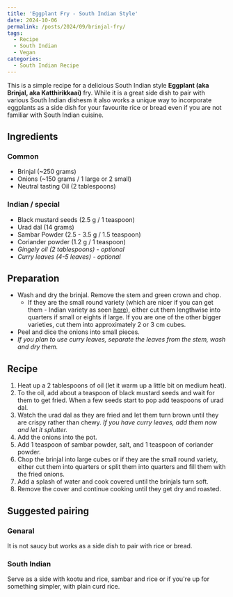 ```yaml
---
title: 'Eggplant Fry - South Indian Style'
date: 2024-10-06
permalink: /posts/2024/09/brinjal-fry/
tags:
  - Recipe
  - South Indian
  - Vegan
categories:
  - South Indian Recipe
---
```


This is a simple recipe for a delicious South Indian style **Eggplant (aka Brinjal, aka Katthirikkaai)** fry. While it is a great side dish to pair with various South Indian dishesm it also works a unique way to incorporate eggplants as a side dish for your favourite rice or bread even if you are not familiar with South Indian cuisine.

## Ingredients

### Common
- Brinjal (~250 grams)
- Onions (~150 grams / 1 large or 2 small)
- Neutral tasting Oil (2 tablespoons)

### Indian / special
- Black mustard seeds (2.5 g / 1 teaspoon)
- Urad dal (14 grams)
- Sambar Powder (2.5 - 3.5 g / 1.5 teaspoon)
- Coriander powder (1.2 g / 1 teaspoon)
- _Gingely oil (2 tablespoons) - optional_
- _Curry leaves (4-5 leaves) - optional_

## Preparation

- Wash and dry the brinjal. Remove the stem and green crown and chop. 
  - If they are the small round variety (which are nicer if you can get them - Indian variety as seen [here](https://foodwise.org/wp-content/uploads/2022/09/Eggplant_guide_labeled.png)), either cut them lengthwise into quarters if small or eights if large. If you are one of the other bigger varieties, cut them into approximately 2 or 3 cm cubes.
- Peel and dice the onions into small pieces.
- _If you plan to use curry leaves, separate the leaves from the stem, wash and dry them._

## Recipe

1. Heat up a 2 tablespoons of oil (let it warm up a little bit on medium heat).
2. To the oil, add about a teaspoon of black mustard seeds and wait for them to get fried. When a few seeds start to pop add  teaspoons of urad dal.
3. Watch the urad dal as they are fried and let them turn brown until they are crispy rather than chewy. _If you have curry leaves, add them now and let it splutter._
4. Add the onions into the pot.
5. Add 1 teaspoon of sambar powder, salt, and 1 teaspoon of coriander powder.
6. Chop the brinjal into large cubes or if they are the small round variety, either cut them into quarters or split them into quarters and fill them with the fried onions.
7. Add a splash of water and cook covered until the brinjals turn soft.
8. Remove the cover and continue cooking until they get dry and roasted.

## Suggested pairing

### Genaral
It is not saucy but works as a side dish to pair with rice or bread.

### South Indian
Serve as a side with kootu and rice, sambar and rice or if you're up for something simpler, with plain curd rice.